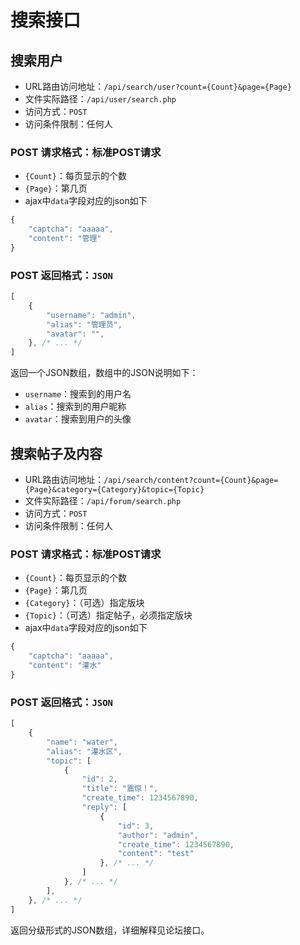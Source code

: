 # 搜索接口

## 搜索用户
* URL路由访问地址：`/api/search/user?count={Count}&page={Page}`
* 文件实际路径：`/api/user/search.php`
* 访问方式：`POST`
* 访问条件限制：任何人

### POST 请求格式：标准POST请求
* `{Count}`：每页显示的个数
* `{Page}`：第几页
* ajax中`data`字段对应的json如下
```JavaScript
{
    "captcha": "aaaaa",
    "content": "管理"
}
```
### POST 返回格式：`JSON`
```JavaScript
[
    {
    	"username": "admin",
        "alias": "管理员",
        "avatar": "",
    }, /* ... */
]
```
 返回一个JSON数组，数组中的JSON说明如下：
 * `username`：搜索到的用户名
 * `alias`：搜索到的用户昵称
 * `avatar`：搜索到用户的头像

## 搜索帖子及内容
* URL路由访问地址：`/api/search/content?count={Count}&page={Page}&category={Category}&topic={Topic}`
* 文件实际路径：`/api/forum/search.php`
* 访问方式：`POST`
* 访问条件限制：任何人

### POST 请求格式：标准POST请求
* `{Count}`：每页显示的个数
* `{Page}`：第几页
* `{Category}`：（可选）指定版块
* `{Topic}`：（可选）指定帖子，必须指定版块
* ajax中`data`字段对应的json如下
```JavaScript
{
    "captcha": "aaaaa",
    "content": "灌水"
}
```
### POST 返回格式：`JSON`
```JavaScript
[
    {
    	"name": "water",
        "alias": "灌水区",
        "topic": [
            {
                "id": 2,
                "title": "震惊！",
                "create_time": 1234567890,
                "reply": [
                    {
                        "id": 3,
                        "author": "admin",
                        "create_time": 1234567890,
                        "content": "test"
                    }, /* ... */
                ]
            }, /* ... */
        ],
    }, /* ... */
]
```
 返回分级形式的JSON数组，详细解释见论坛接口。
